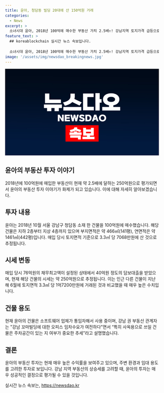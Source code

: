 ```yaml
---
title: 윤아, 청담동 빌딩 20대에 산 150억원 거래
categories:
  - News
excerpt: >
  소녀시대 윤아, 2018년 100억에 매수한 부동산 가치 2.5배↑! 강남지역 토지가격 급등으로 150억↑ 화제. 지하 2층~지상 4층 규모, 토지면적 466㎡, 연면적 1461㎡ 소유. 현재 250억원에 거래되며, 소프트웨어 업체에 임대 중. 강남 부동산 전문가는 강남 꼬마빌딩에 대한 오피스 임차수요 여전이라며 사옥용 건물의 주차공간 중요 언급.
feature_text: >
  ## koreablockchain 실시간 뉴스 속보입니다.

  소녀시대 윤아, 2018년 100억에 매수한 부동산 가치 2.5배↑! 강남지역 토지가격 급등으로 150억↑ 화제. 지하 2층~지상 4층 규모, 토지면적 466㎡, 연면적 1461㎡ 소유. 현재 250억원에 거래되며, 소프트웨어 업체에 임대 중. 강남 부동산 전문가는 강남 꼬마빌딩에 대한 오피스 임차수요 여전이라며 사옥용 건물의 주차공간 중요 언급.
image: '/assets/img/newsdao_breakingnews.jpg'
---
```


<p><img src="/assets/img/newsdao_breakingnews.jpg" alt="koreablockchain 속보" /></p>

<h2 data-ke-size="size26">윤아의 부동산 투자 이야기</h2>

<p data-ke-size="size16">2018년에 100억원에 매입한 부동산이 현재 약 2.5배에 달하는 250억원으로 평가되면서 윤아의 부동산 투자 이야기가 화제가 되고 있습니다. 이에 대해 자세히 알아보겠습니다.</p>

<h2 data-ke-size="size24">투자 내용</h2>

<p data-ke-size="size16">윤아는 2018년 10월 서울 강남구 청담동 소재 한 건물을 100억원에 매수했습니다. 해당 건물은 지하 2층부터 지상 4층까지 있으며 부지면적은 약 466㎡(141평), 연면적은 약 1461㎡(442평)입니다. 매입 당시 토지면적 기준으로 3.3㎡ 당 7068만원에 산 것으로 추정됩니다.</p>

<h2 data-ke-size="size24">시세 변동</h2>

<p data-ke-size="size16">매입 당시 76억원의 채무최고액이 설정된 상태에서 40억원 정도의 담보대출을 받았으며, 현재 해당 건물의 시세는 약 250억원으로 추정됩니다. 이는 인근 다른 건물이 지난해 6월에 토지면적 3.3㎡ 당 1억7200만원에 거래된 것과 비교했을 때 매우 높은 수치입니다.</p>

<h2 data-ke-size="size24">건물 용도</h2>

<p data-ke-size="size16">현재 윤아의 건물은 소프트웨어 업체가 통임차해서 사용 중이며, 강남 권 부동산 관계자는 "강남 꼬마빌딩에 대한 오피스 임차수요가 여전하다"면서 “특히 사옥용으로 쓰일 건물은 주차공간이 있는 지 여부가 중요한 추세”라고 설명했습니다.</p>

<h2 data-ke-size="size24">결론</h2>

<p data-ke-size="size16">윤아의 부동산 투자는 현재 매우 높은 수익률을 보여주고 있으며, 주변 환경과 임대 용도를 고려한 투자로 보입니다. 강남 지역 부동산의 상승세를 고려할 때, 윤아의 투자는 매우 성공적인 결정으로 평가될 수 있을 것입니다.</p>
실시간 뉴스 속보는, <a href="https://newsdao.kr" rel="dofollow">https://newsdao.kr</a>


